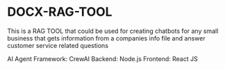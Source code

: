 # DOCX-RAG-TOOL

This is a RAG TOOL that could be used for creating chatbots for any small business that gets information
from a companies info file and answer customer service related questions

AI Agent Framework: CrewAI
Backend: Node.js
Frontend: React JS